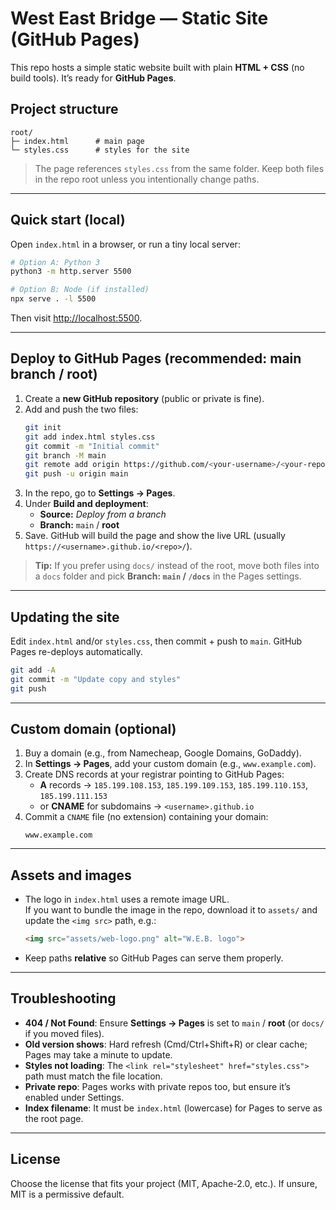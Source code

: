 # West East Bridge — Static Site (GitHub Pages)

This repo hosts a simple static website built with plain **HTML + CSS** (no build tools).
It’s ready for **GitHub Pages**.

## Project structure

```
root/
├─ index.html      # main page
└─ styles.css      # styles for the site
```

> The page references `styles.css` from the same folder. Keep both files in the repo root unless you intentionally change paths.

---

## Quick start (local)

Open `index.html` in a browser, or run a tiny local server:

```bash
# Option A: Python 3
python3 -m http.server 5500

# Option B: Node (if installed)
npx serve . -l 5500
```

Then visit <http://localhost:5500>.

---

## Deploy to GitHub Pages (recommended: main branch / root)

1. Create a **new GitHub repository** (public or private is fine).
2. Add and push the two files:
   ```bash
   git init
   git add index.html styles.css
   git commit -m "Initial commit"
   git branch -M main
   git remote add origin https://github.com/<your-username>/<your-repo>.git
   git push -u origin main
   ```
3. In the repo, go to **Settings → Pages**.
4. Under **Build and deployment**:
   - **Source:** *Deploy from a branch*
   - **Branch:** `main` / **root**
5. Save. GitHub will build the page and show the live URL
   (usually `https://<username>.github.io/<repo>/`).

> **Tip:** If you prefer using `docs/` instead of the root, move both files into a `docs` folder and pick **Branch: `main` / `/docs`** in the Pages settings.

---

## Updating the site

Edit `index.html` and/or `styles.css`, then commit + push to `main`.
GitHub Pages re-deploys automatically.

```bash
git add -A
git commit -m "Update copy and styles"
git push
```

---

## Custom domain (optional)

1. Buy a domain (e.g., from Namecheap, Google Domains, GoDaddy).  
2. In **Settings → Pages**, add your custom domain (e.g., `www.example.com`).
3. Create DNS records at your registrar pointing to GitHub Pages:
   - **A** records → `185.199.108.153`, `185.199.109.153`, `185.199.110.153`, `185.199.111.153`
   - or **CNAME** for subdomains → `<username>.github.io`
4. Commit a `CNAME` file (no extension) containing your domain:
   ```
   www.example.com
   ```

---

## Assets and images

- The logo in `index.html` uses a remote image URL.  
  If you want to bundle the image in the repo, download it to `assets/` and update the `<img src>` path, e.g.:
  ```html
  <img src="assets/web-logo.png" alt="W.E.B. logo">
  ```
- Keep paths **relative** so GitHub Pages can serve them properly.

---

## Troubleshooting

- **404 / Not Found**: Ensure **Settings → Pages** is set to `main` / **root** (or `docs/` if you moved files).  
- **Old version shows**: Hard refresh (Cmd/Ctrl+Shift+R) or clear cache; Pages may take a minute to update.  
- **Styles not loading**: The `<link rel="stylesheet" href="styles.css">` path must match the file location.  
- **Private repo**: Pages works with private repos too, but ensure it’s enabled under Settings.  
- **Index filename**: It must be `index.html` (lowercase) for Pages to serve as the root page.

---

## License

Choose the license that fits your project (MIT, Apache-2.0, etc.). If unsure, MIT is a permissive default.
